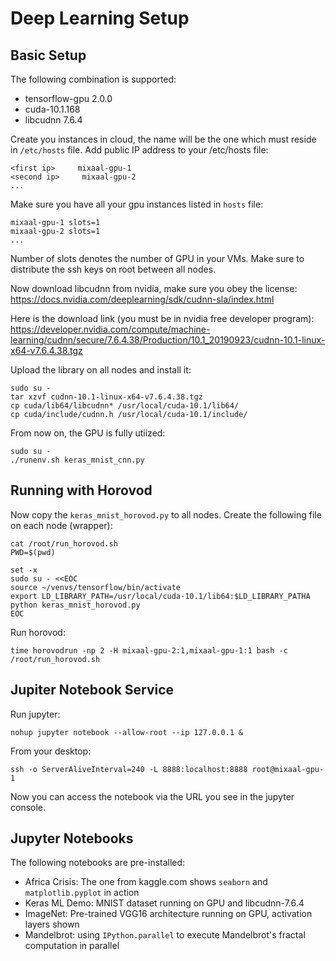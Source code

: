 # Deep Learning Setup


## Basic Setup

The following combination is supported:
 * tensorflow-gpu 2.0.0
 * cuda-10.1.168
 * libcudnn 7.6.4

Create you instances in cloud, the name will be the one which must reside in `/etc/hosts` file. Add public IP address to your /etc/hosts file:

```
<first ip>     mixaal-gpu-1
<second ip>     mixaal-gpu-2
...
```

Make sure you have all your gpu instances listed in `hosts` file:
```
mixaal-gpu-1 slots=1
mixaal-gpu-2 slots=1
...
```

Number of slots denotes the number of GPU in your VMs. Make sure to distribute the ssh keys on root between all nodes.

Now download libcudnn from nvidia, make sure you obey the license:
https://docs.nvidia.com/deeplearning/sdk/cudnn-sla/index.html

Here is the download link (you must be in nvidia free developer program):
https://developer.nvidia.com/compute/machine-learning/cudnn/secure/7.6.4.38/Production/10.1_20190923/cudnn-10.1-linux-x64-v7.6.4.38.tgz

Upload the library on all nodes and install it:
```
sudo su -
tar xzvf cudnn-10.1-linux-x64-v7.6.4.38.tgz 
cp cuda/lib64/libcudnn* /usr/local/cuda-10.1/lib64/
cp cuda/include/cudnn.h /usr/local/cuda-10.1/include/
```

From now on, the GPU is fully utiized:

```
sudo su -
./runenv.sh keras_mnist_cnn.py
```

## Running with Horovod

Now copy the `keras_mnist_horovod.py` to all nodes. Create the following file on each node (wrapper):
```
cat /root/run_horovod.sh
PWD=$(pwd)

set -x
sudo su - <<EOC
source ~/venvs/tensorflow/bin/activate
export LD_LIBRARY_PATH=/usr/local/cuda-10.1/lib64:$LD_LIBRARY_PATHA
python keras_mnist_horovod.py
EOC
```

Run horovod:
```
time horovodrun -np 2 -H mixaal-gpu-2:1,mixaal-gpu-1:1 bash -c /root/run_horovod.sh
```

## Jupiter Notebook Service

Run jupyter:
```
nohup jupyter notebook --allow-root --ip 127.0.0.1 &
```

From your desktop:
```
ssh -o ServerAliveInterval=240 -L 8888:localhost:8888 root@mixaal-gpu-1
```

Now you can access the notebook via the URL you see in the jupyter console.

## Jupyter Notebooks

The following notebooks are pre-installed:

* Africa Crisis: The one from kaggle.com shows `seaborn` and `matplotlib.pyplot` in action
* Keras ML Demo: MNIST dataset running on GPU and libcudnn-7.6.4
* ImageNet: Pre-trained VGG16 architecture running on GPU, activation layers shown
* Mandelbrot: using `IPython.parallel` to execute Mandelbrot's fractal computation in parallel
